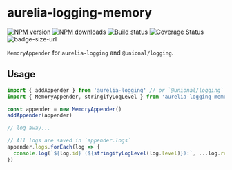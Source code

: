 # aurelia-logging-memory

[![NPM version][npm-image]][npm-url]
[![NPM downloads][downloads-image]][downloads-url]
[![Build status][travis-image]][travis-url]
[![Coverage Status][coveralls-image]][coveralls-url]
![badge-size-url]

`MemoryAppender` for `aurelia-logging` and `@unional/logging`.

## Usage

```js
import { addAppender } from 'aurelia-logging' // or `@unional/logging`
import { MemoryAppender, stringifyLogLevel } from 'aurelia-logging-memory'

const appender = new MemoryAppender()
addAppender(appender)

// log away...

// All logs are saved in `appender.logs`
appender.logs.forEach(log => {
  console.log(`${log.id} (${stringifyLogLevel(log.level)}):`, ...log.rest)
})
```

[npm-image]: https://img.shields.io/npm/v/aurelia-logging-memory.svg?style=flat
[npm-url]: https://npmjs.org/package/aurelia-logging-memory
[downloads-image]: https://img.shields.io/npm/dm/aurelia-logging-memory.svg?style=flat
[downloads-url]: https://npmjs.org/package/aurelia-logging-memory
[travis-image]: https://img.shields.io/travis/unional/logging/master.svg?style=flat
[travis-url]: https://travis-ci.org/unional/logging?branch=master
[coveralls-image]: https://coveralls.io/repos/github/unional/logging/badge.svg
[coveralls-url]: https://coveralls.io/github/unional/logging
[badge-size-url]: http://img.badgesize.io/unional/logging/master/packages/memory/dist/aurelia-logging-memory.js.svg?label=bundle_size

